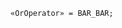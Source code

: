 <!-- This file is generated automatically by infrastructure scripts. Please don't edit by hand. -->

```{ .ebnf .slang-ebnf #OrOperator }
«OrOperator» = BAR_BAR;
```
